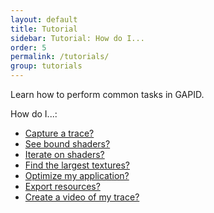 ```yaml
---
layout: default
title: Tutorial
sidebar: Tutorial: How do I...
order: 5
permalink: /tutorials/
group: tutorials
---
```


Learn how to perform common tasks in GAPID.

<div class="callouts" markdown="block">

How do I...:

  * [Capture a trace?](../tutorials/capturetrace)
  * [See bound shaders?](../tutorials/seeboundshaders)
  * [Iterate on shaders?](../tutorials/iterateonshaders)
  * [Find the largest textures?](../tutorials/findlargesttextures)
  * [Optimize my application?](../tutorials/optimize)
  * [Export resources?](../tutorials/export)
  * [Create a video of my trace?](../tutorials/createvideo)

